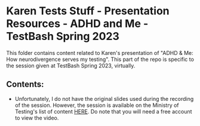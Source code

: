 # Karen Tests Stuff - Presentation Resources - ADHD and Me - TestBash Spring 2023

This folder contains content related to Karen's presentation of "ADHD & Me: How neurodivergence serves my testing". This part of the repo is specific to the session given at TestBash Spring 2023, virtually.

## Contents:

- Unfortunately, I do not have the original slides used during the recording of the session. However, the session is available on the Ministry of Testing's list of content [HERE](https://www.ministryoftesting.com/testbash-sessions/adhd-and-me-how-neurodivergence-boosts-my-testing?s_id=17105080). Do note that you will need a free account to view the video.
